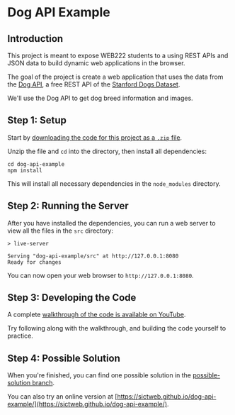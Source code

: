 # Dog API Example

## Introduction

This project is meant to expose WEB222 students to a using REST APIs and JSON
data to build dynamic web applications in the browser.

The goal of the project is create a web application that uses the data from the
[Dog API](https://dog.ceo/dog-api/documentation/), a free REST API of the
[Stanford Dogs Dataset](http://vision.stanford.edu/aditya86/ImageNetDogs/).

We'll use the Dog API to get dog breed information and images.

## Step 1: Setup

Start by [downloading the code for this project as a `.zip` file](https://github.com/sictweb/dog-api-example/archive/master.zip).

Unzip the file and `cd` into the directory, then install all dependencies:

```
cd dog-api-example
npm install
```

This will install all necessary dependencies in the `node_modules` directory.

## Step 2: Running the Server

After you have installed the dependencies, you can run a web server to
view all the files in the `src` directory:

```
> live-server

Serving "dog-api-example/src" at http://127.0.0.1:8080
Ready for changes
```

You can now open your web browser to `http://127.0.0.1:8080`.

## Step 3: Developing the Code

A complete [walkthrough of the code is available on YouTube](https://youtu.be/mtl23RalqLY).

Try following along with the walkthrough, and building the code yourself to practice.

## Step 4: Possible Solution

When you're finished, you can find one possible solution in the [possible-solution branch](https://github.com/sictweb/dog-api-example/tree/possible-solution).

You can also try an online version at [https://sictweb.github.io/dog-api-example/](https://sictweb.github.io/dog-api-example/).
